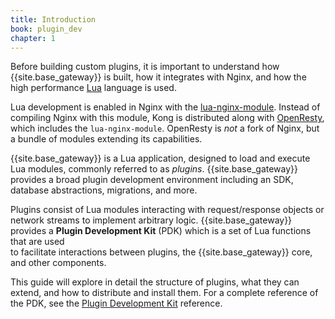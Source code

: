 ```yaml
---
title: Introduction
book: plugin_dev
chapter: 1
---
```


Before building custom plugins, it is important to understand how {{site.base_gateway}} 
is built, how it integrates with Nginx, and how the high performance [Lua](https://www.lua.org/about.html) 
language is used.

Lua development is enabled in Nginx with the [lua-nginx-module]. Instead of
compiling Nginx with this module, Kong is distributed along with
[OpenResty](https://openresty.org/), which includes the `lua-nginx-module`.
OpenResty is *not* a fork of Nginx, but a bundle of modules extending its
capabilities.

{{site.base_gateway}} is a Lua application, designed to load and execute Lua modules,
commonly referred to as *plugins*. {{site.base_gateway}} provides a broad plugin 
development environment including an SDK, database abstractions, migrations, and more.

Plugins consist of Lua modules interacting with request/response objects or
network streams to implement arbitrary logic. {{site.base_gateway}} provides a 
**Plugin Development Kit** (PDK) which is a set of Lua functions that are used  
to facilitate interactions between plugins, the {{site.base_gateway}} core, and other 
components. 

This guide will explore in detail the structure of plugins, what they can
extend, and how to distribute and install them. For a complete reference of the
PDK, see the [Plugin Development Kit] reference.

[lua-nginx-module]: https://github.com/openresty/lua-nginx-module
[Plugin Development Kit]: /gateway/{{page.release}}/plugin-development/pdk
